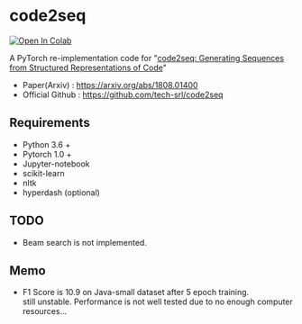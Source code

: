 # code2seq
[![Open In Colab](https://colab.research.google.com/assets/colab-badge.svg)](https://colab.research.google.com/github/m3yrin/code2seq/blob/master/code2seq.ipynb)  

A PyTorch re-implementation code for "[code2seq: Generating Sequences from Structured Representations of Code](https://arxiv.org/abs/1808.01400)"

* Paper(Arxiv) : https://arxiv.org/abs/1808.01400  
* Official Github : https://github.com/tech-srl/code2seq

## Requirements
* Python 3.6 +
* Pytorch 1.0 +
* Jupyter-notebook
* scikit-learn
* nltk
* hyperdash (optional)

## TODO
* Beam search is not implemented.

## Memo
* F1 Score is 10.9 on Java-small dataset after 5 epoch training.   
  still unstable. Performance is not well tested due to no enough computer resources... 
